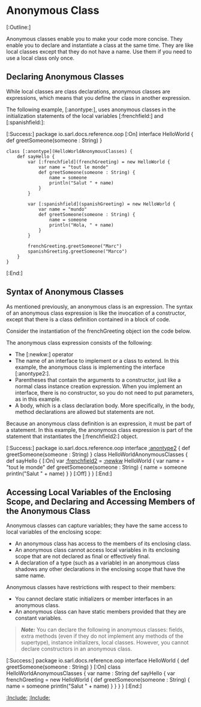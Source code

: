 # Anonymous Class

[:Outline:]

Anonymous classes enable you to make your code more concise. They enable you to declare and instantiate a
class at the same time. They are like local classes except that they do not have a name. Use them if you
need to use a local class only once.


## Declaring Anonymous Classes

While local classes are class declarations, anonymous classes are expressions, which means that you define
the class in another expression.

The following example, [:anontype:], uses anonymous classes in the
initialization statements of the local variables [:frenchfield:] and [:spanishfield:]:

[:Success:]
	package io.sarl.docs.reference.oop
	[:On]
	interface HelloWorld {
	    def greetSomeone(someone : String)
	}

	class [:anontype](HelloWorldAnonymousClasses) {
	    def sayHello {
	        var [:frenchfield](frenchGreeting) = new HelloWorld {
	            var name = "tout le monde"
	            def greetSomeone(someone : String) {
	                name = someone
	                println("Salut " + name)
	            }
	        }
	
	        var [:spanishfield](spanishGreeting) = new HelloWorld {
	            var name = "mundo"
	            def greetSomeone(someone : String) {
	                name = someone
	                println("Hola, " + name)
	            }
	        }

	        frenchGreeting.greetSomeone("Marc")
	        spanishGreeting.greetSomeone("Marco")
	    }
	}
[:End:]


## Syntax of Anonymous Classes

As mentioned previously, an anonymous class is an expression.
The syntax of an anonymous class expression is like the invocation of a constructor,
except that there is a class definition contained in a block of code.

Consider the instantiation of the frenchGreeting object ion the code below.

The anonymous class expression consists of the following:

* The [:newkw:] operator
* The name of an interface to implement or a class to extend. In this example, the anonymous class is implementing the interface [:anontype2:].
* Parentheses that contain the arguments to a constructor, just like a normal class instance creation expression. When you implement an interface, there is no constructor, so you do not need to put parameters, as in this example.
* A body, which is a class declaration body. More specifically, in the body, method declarations are allowed but statements are not.

Because an anonymous class definition is an expression, it must be part of a statement.
In this example, the anonymous class expression is part of the statement that instantiates
the [:frenchfield2:] object.

[:Success:]
	package io.sarl.docs.reference.oop
    interface [:anontype2](HelloWorld) {
        def greetSomeone(someone : String)
    }
	class HelloWorldAnonymousClasses {
	    def sayHello {
	[:On]
			var [:frenchfield2](frenchGreeting) = [:newkw](new) HelloWorld {
			    var name = "tout le monde"
			    def greetSomeone(someone : String) {
			        name = someone
			        println("Salut " + name)
			    }
			}
	[:Off]
		}
	}
[:End:]


## Accessing Local Variables of the Enclosing Scope, and Declaring and Accessing Members of the Anonymous Class

Anonymous classes can capture variables; they have the same access to
local variables of the enclosing scope:

* An anonymous class has access to the members of its enclosing class.
* An anonymous class cannot access local variables in its enclosing scope that are not declared as final or effectively final.
* A declaration of a type (such as a variable) in an anonymous class shadows any other declarations in the enclosing scope that have the same name.

Anonymous classes have restrictions with respect to their members:

* You cannot declare static initializers or member interfaces in an anonymous class.
* An anonymous class can have static members provided that they are constant variables.

> **_Note:_** You can declare the following in anonymous classes: fields, extra methods
> (even if they do not implement any methods of the supertype), instance initializers, 
> local classes. However, you cannot declare constructors in an anonymous class.

[:Success:]
	package io.sarl.docs.reference.oop
    interface HelloWorld {
        def greetSomeone(someone : String)
    }
	[:On]
	class HelloWorldAnonymousClasses {
		var name : String
		def sayHello {
			var frenchGreeting = new HelloWorld {
				def greetSomeone(someone : String) {
					name = someone
					println("Salut " + name)
				}
			}
		}
	}
[:End:]

[:Include:](../../includes/oopref.inc)
[:Include:](../../includes/legal.inc)

